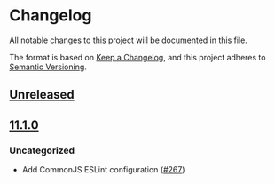 # Changelog
All notable changes to this project will be documented in this file.

The format is based on [Keep a Changelog](https://keepachangelog.com/en/1.0.0/),
and this project adheres to [Semantic Versioning](https://semver.org/spec/v2.0.0.html).

## [Unreleased]

## [11.1.0]
### Uncategorized
- Add CommonJS ESLint configuration ([#267](https://github.com/MetaMask/eslint-config/pull/267))

[Unreleased]: https://github.com/MetaMask/eslint-config/compare/v11.1.0...HEAD
[11.1.0]: https://github.com/MetaMask/eslint-config/releases/tag/v11.1.0
